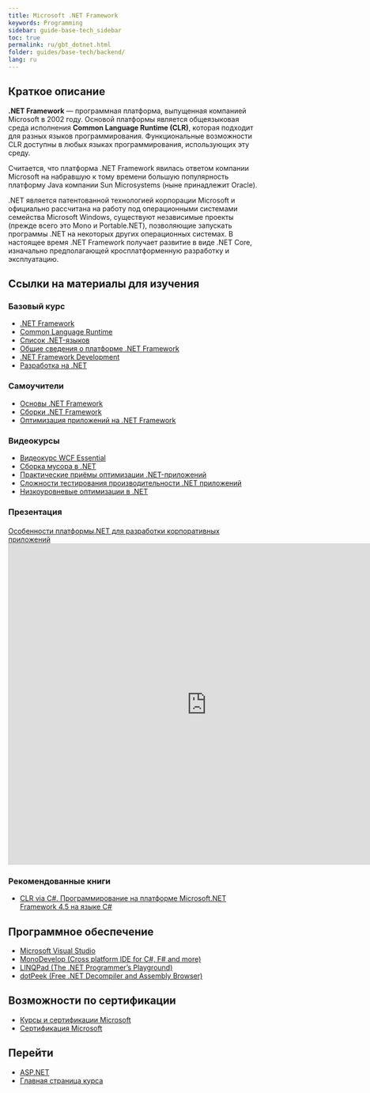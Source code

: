 ```yaml
---
title: Microsoft .NET Framework
keywords: Programming
sidebar: guide-base-tech_sidebar
toc: true
permalink: ru/gbt_dotnet.html
folder: guides/base-tech/backend/
lang: ru
---
```


## Краткое описание

**.NET Framework** — программная платформа, выпущенная компанией Microsoft в 2002 году. Основой платформы является общеязыковая среда исполнения **Common Language Runtime (CLR)**, которая подходит для разных языков программирования. Функциональные возможности CLR доступны в любых языках программирования, использующих эту среду.

Считается, что платформа .NET Framework явилась ответом компании Microsoft на набравшую к тому времени большую популярность платформу Java компании Sun Microsystems (ныне принадлежит Oracle).

.NET является патентованной технологией корпорации Microsoft и официально рассчитана на работу под операционными системами семейства Microsoft Windows, существуют независимые проекты (прежде всего это Mono и Portable.NET), позволяющие запускать программы .NET на некоторых других операционных системах. В настоящее время .NET Framework получает развитие в виде .NET Core, изначально предполагающей кросплатформенную разработку и эксплуатацию.

##  Ссылки на материалы для изучения

### Базовый курс

* [.NET Framework](https://ru.wikipedia.org/wiki/.NET_Framework)
* [Common Language Runtime](https://ru.wikipedia.org/wiki/Common_Language_Runtime)
* [Список .NET-языков](https://ru.wikipedia.org/wiki/%D0%A1%D0%BF%D0%B8%D1%81%D0%BE%D0%BA_.NET-%D1%8F%D0%B7%D1%8B%D0%BA%D0%BE%D0%B2)
* [Общие сведения о платформе .NET Framework](https://msdn.microsoft.com/ru-ru/library/zw4w595w.aspx?f=255&MSPPError=-2147217396)
* [.NET Framework Development](https://msdn.microsoft.com/ru-ru/library/ff361664.aspx)
* [Разработка на .NET](https://msdn.microsoft.com/ru-ru/library/aa139615.aspx)

### Самоучители

* [Основы .NET Framework](https://professorweb.ru/my/csharp/base_net/level1/net_index.php)
* [Сборки .NET Framework](https://professorweb.ru/my/csharp/assembly/level1/assembly_index.php)
* [Оптимизация приложений на .NET Framework](https://professorweb.ru/my/csharp/optimization/level1/)

### Видеокурсы

* [Видеокурс WCF Essential](https://www.youtube.com/playlist?list=PLvItDmb0sZw86Ph0CL6H2BfgXu47-rOvk)
* [Сборка мусора в .NET](https://www.youtube.com/watch?v=29sxHG3nFx8)
* [Практические приёмы оптимизации .NET-приложений](https://www.youtube.com/watch?v=fqYaXrwEkl4)
* [Сложности тестирования производительности .NET приложений](https://www.youtube.com/watch?v=PDGKOqyfaTg)
* [Низкоуровневые оптимизации в .NET](https://www.youtube.com/watch?v=0h3kfHDfkk4&t=4s)

### Презентация

<div class="thumb-wrap" style="margin-top: 20px; margin-bottom: 20px">
    <a href="http://www.myshared.ru/slide/633903/" title="Учебный курс Технологии и средства разработки корпоративных систем Лекция 4 Особенности платформы.NET для разработки корпоративных приложений Лекции читает." target="_blank">Особенности платформы.NET для разработки корпоративных приложений</a><iframe src="http://player.myshared.ru/6/633903/" width="800" height="649" frameborder="0" marginwidth="0" marginheight="0" scrolling="no" style="border:1px solid #CCC;border-width:1px 1px 0" allowfullscreen></iframe>
</div>

### Рекомендованные книги

* [CLR via C#. Программирование на платформе Microsoft.NET Framework 4.5 на языке C#](http://www.ozon.ru/context/detail/id/21236101/)

## Программное обеспечение

* [Microsoft Visual Studio](https://www.visualstudio.com/)
* [MonoDevelop (Cross platform IDE for C#, F# and more)](http://www.monodevelop.com/)
* [LINQPad (The .NET Programmer’s Playground)](https://www.linqpad.net/)
* [dotPeek (Free .NET Decompiler and Assembly Browser)](https://www.jetbrains.com/decompiler/)

## Возможности по сертификации

* [Курсы и сертификации Microsoft](http://www.specialist.ru/vendor/microsoft)
* [Сертификация Microsoft](https://habrahabr.ru/post/249331/)

## Перейти

* [ASP.NET](gbt_aspnet.html)
* [Главная страница курса](gbt_landing-page.html)
